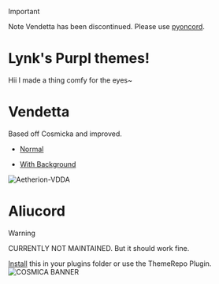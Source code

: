 > [!IMPORTANT]
> Note Vendetta has been discontinued. Please use [pyoncord](https://github.com/pyoncord/Bunny).

# Lynk's Purpl themes!
Hii I made a thing comfy for the eyes~


# Vendetta
Based off Cosmicka and improved.

* [Normal](https://raw.githubusercontent.com/LYNK-INCUU/Cosmicka/refs/heads/main/Aetherion-Vendetta2.0.json)
- [With Background](https://raw.githubusercontent.com/LYNK-INCUU/Cosmicka/main/Aetherion-Vendetta-BG.json)

![Aetherion-VDDA](https://github.com/ZeldrexK0DE/Cosmicka/assets/83987610/c9ba1468-9d80-4047-aeb5-85383894884a)


# Aliucord
> [!WARNING]
> CURRENTLY NOT MAINTAINED. But it should work fine.

[Install](https://raw.githubusercontent.com/LYNK-INCUU/Cosmicka/main/Kai_Cosmicka.json) this in your plugins folder or use the ThemeRepo Plugin.
![COSMICA BANNER](https://user-images.githubusercontent.com/83987610/171046582-1702b2b0-4654-45be-a23c-0b8910a6e5c1.png)




